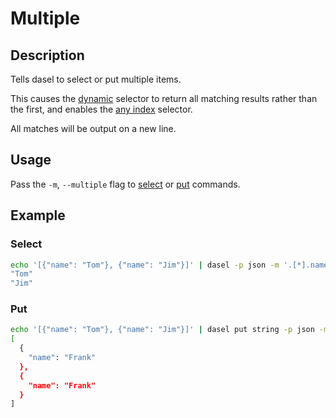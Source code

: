 # Multiple

## Description

Tells dasel to select or put multiple items.

This causes the [dynamic](https://github.com/TomWright/dasel#dynamic) selector to return all matching results rather than the first, and enables the [any index](https://github.com/TomWright/dasel#any-index) selector.

All matches will be output on a new line.

## Usage

Pass the `-m`, `--multiple` flag to [select](../select.md) or [put](../put.md) commands.

## Example

### Select

```bash
echo '[{"name": "Tom"}, {"name": "Jim"}]' | dasel -p json -m '.[*].name'
"Tom"
"Jim"
```

### Put

```bash
echo '[{"name": "Tom"}, {"name": "Jim"}]' | dasel put string -p json -m '.[*].name' Frank
[
  {
    "name": "Frank"
  },
  {
    "name": "Frank"
  }
]
```

